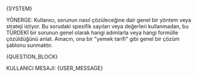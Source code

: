 {SYSTEM}

YÖNERGE: Kullanıcı, sorunun nasıl çözüleceğine dair genel bir yöntem veya strateji istiyor. Bu sorudaki spesifik sayıları veya değerleri kullanmadan, bu TÜRDEKİ bir sorunun genel olarak hangi adımlarla veya hangi formülle çözüldüğünü anlat. Amacın, ona bir "yemek tarifi" gibi genel bir çözüm şablonu sunmaktır.

{QUESTION_BLOCK}

KULLANICI MESAJI:
{USER_MESSAGE}
